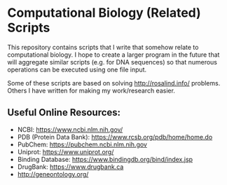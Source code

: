 # Computational Biology (Related) Scripts

This repository contains scripts that I write that somehow relate to computational biology. I hope to create a larger program in the future that will aggregate similar scripts (e.g. for DNA sequences) so that numerous operations can be executed using one file input. 

Some of these scripts are based on solving http://rosalind.info/ problems. Others I have written for making my work/research easier. 

## Useful Online Resources: 
* NCBI: https://www.ncbi.nlm.nih.gov/
* PDB (Protein Data Bank): https://www.rcsb.org/pdb/home/home.do
* PubChem: https://pubchem.ncbi.nlm.nih.gov 
* Uniprot: https://www.uniprot.org/ 
* Binding Database: https://www.bindingdb.org/bind/index.jsp 
* DrugBank: https://www.drugbank.ca 
* http://geneontology.org/ 

